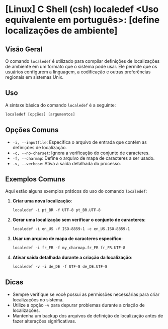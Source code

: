 # [Linux] C Shell (csh) localedef <Uso equivalente em português>: [define localizações de ambiente]

## Visão Geral
O comando `localedef` é utilizado para compilar definições de localizações de ambiente em um formato que o sistema pode usar. Ele permite que os usuários configurem a linguagem, a codificação e outras preferências regionais em sistemas Unix.

## Uso
A sintaxe básica do comando `localedef` é a seguinte:

```csh
localedef [opções] [argumentos]
```

## Opções Comuns
- `-i, --inputfile`: Especifica o arquivo de entrada que contém as definições de localização.
- `-c, --no-charset`: Ignora a verificação do conjunto de caracteres.
- `-f, --charmap`: Define o arquivo de mapa de caracteres a ser usado.
- `-v, --verbose`: Ativa a saída detalhada do processo.

## Exemplos Comuns
Aqui estão alguns exemplos práticos do uso do comando `localedef`:

1. **Criar uma nova localização**:
   ```csh
   localedef -i pt_BR -f UTF-8 pt_BR.UTF-8
   ```

2. **Gerar uma localização sem verificar o conjunto de caracteres**:
   ```csh
   localedef -i en_US -f ISO-8859-1 -c en_US.ISO-8859-1
   ```

3. **Usar um arquivo de mapa de caracteres específico**:
   ```csh
   localedef -i fr_FR -f my_charmap.fr_FR fr_FR.UTF-8
   ```

4. **Ativar saída detalhada durante a criação da localização**:
   ```csh
   localedef -v -i de_DE -f UTF-8 de_DE.UTF-8
   ```

## Dicas
- Sempre verifique se você possui as permissões necessárias para criar localizações no sistema.
- Utilize a opção `-v` para depurar problemas durante a criação de localizações.
- Mantenha um backup dos arquivos de definição de localização antes de fazer alterações significativas.